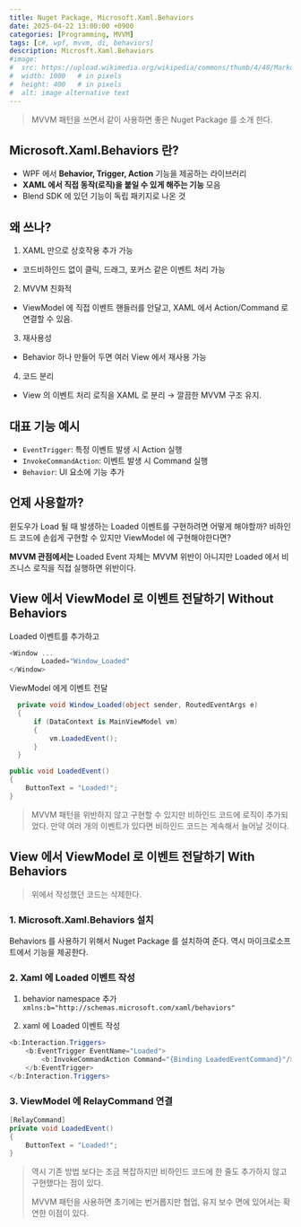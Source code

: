 ```yaml
---
title: Nuget Package, Microsoft.Xaml.Behaviors
date: 2025-04-22 13:00:00 +0900
categories: [Programming, MVVM]
tags: [c#, wpf, mvvm, di, behaviors]
description: Microsft.Xaml.Behaviors
#image:
#  src: https://upload.wikimedia.org/wikipedia/commons/thumb/4/48/Markdown-mark.svg/1200px-Markdown-mark.svg.png
#  width: 1000   # in pixels
#  height: 400   # in pixels
#  alt: image alternative text
---
```


> MVVM 패턴을 쓰면서 같이 사용하면 좋은 Nuget Package 를 소개 한다.

## Microsoft.Xaml.Behaviors 란?
- WPF 에서 **Behavior, Trigger, Action** 기능을 제공하는 라이브러리
- **XAML 에서 직접 동작(로직)을 붙일 수 있게 해주는 기능** 모음
- Blend SDK 에 있던 기능이 독립 패키지로 나온 것

## 왜 쓰나?
1. XAML 만으로 상호작용 추가 가능
 - 코드비하인드 없이 클릭, 드래그, 포커스 같은 이벤트 처리 가능
2. MVVM 친화적
 - ViewModel 에 직접 이벤트 핸들러를 안달고, XAML 에서 Action/Command 로 연결할 수 있음.
3. 재사용성
 - Behavior 하나 만들어 두면 여러 View 에서 재사용 가능
4. 코드 분리
 - View 의 이벤트 처리 로직을 XAML 로 분리 → 깔끔한 MVVM 구조 유지.

## 대표 기능 예시
 - ```EventTrigger```: 특정 이벤트 발생 시 Action 실행
 - ```InvokeCommandAction```: 이벤트 발생 시 Command 실행
 - ```Behavior```: UI 요소에 기능 추가

## 언제 사용할까?
윈도우가 Load 될 때 발생하는 Loaded 이벤트를 구현하려면 어떻게 해야할까?
비하인드 코드에 손쉽게 구현할 수 있지만 ViewModel 에 구현해야한다면?

**MVVM 관점에서는**
Loaded Event 자체는 MVVM 위반이 아니지만 Loaded 에서 비즈니스 로직을 직접 실행하면 위반이다.

## View 에서 ViewModel 로 이벤트 전달하기 Without Behaviors
Loaded 이벤트를 추가하고
```cs
<Window ...
		Loaded="Window_Loaded"
</Window>
```
ViewModel 에게 이벤트 전달
```cs
  private void Window_Loaded(object sender, RoutedEventArgs e)
  {
      if (DataContext is MainViewModel vm)
      {
          vm.LoadedEvent();
      }
  }
```
```cs
public void LoadedEvent()
{
    ButtonText = "Loaded!";
}
```

> MVVM 패턴을 위반하지 않고 구현할 수 있지만 비하인드 코드에 로직이 추가되었다. 만약 여러 개의 이벤트가 있다면 비하인드 코드는 계속해서 늘어날 것이다.

## View 에서 ViewModel 로 이벤트 전달하기 With Behaviors

> 위에서 작성했던 코드는 삭제한다.

### 1. Microsoft.Xaml.Behaviors 설치
Behaviors 를 사용하기 위해서 Nuget Package 를 설치하여 준다.
역시 마이크로소프트에서 기능을 제공한다.

### 2. Xaml 에 Loaded 이벤트 작성
1. behavior namespace 추가
```xmlns:b="http://schemas.microsoft.com/xaml/behaviors"```

2. xaml 에 Loaded 이벤트 작성
```cs
<b:Interaction.Triggers>
    <b:EventTrigger EventName="Loaded">
        <b:InvokeCommandAction Command="{Binding LoadedEventCommand}"/>
    </b:EventTrigger>
</b:Interaction.Triggers>
```

### 3. ViewModel 에 RelayCommand 연결
```cs
[RelayCommand]
private void LoadedEvent()
{
    ButtonText = "Loaded!";
}
```
> 역시 기존 방법 보다는 조금 복잡하지만 비하인드 코드에 한 줄도 추가하지 않고 구현했다는 점이 있다.
> 
> MVVM 패턴을 사용하면 초기에는 번거롭지만 협업, 유지 보수 면에 있어서는 확연한 이점이 있다.